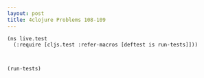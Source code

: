 ```yaml
---
layout: post
title: 4clojure Problems 108-109
---
```


<pre><code class="language-klipse">(ns live.test
  (:require [cljs.test :refer-macros [deftest is run-tests]]))
  
  

(run-tests)
</code></pre>
